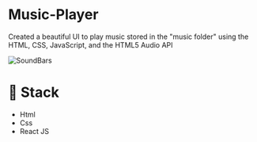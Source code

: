 # Music-Player
Created a beautiful UI to play music stored in the "music folder" using the  HTML, CSS, JavaScript, and the HTML5 Audio API


![SoundBars](./src/video.gif)

# 🥞 Stack
* Html
* Css
* React JS
